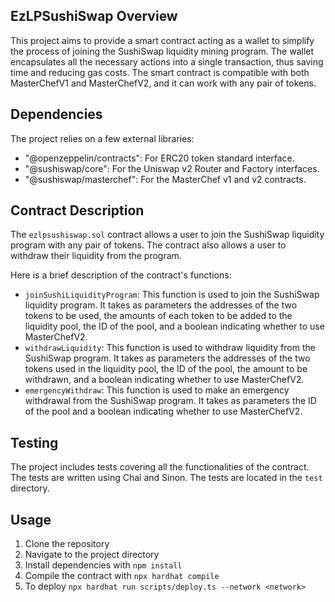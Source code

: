## EzLPSushiSwap Overview

This project aims to provide a smart contract acting as a wallet to simplify the process of joining the SushiSwap liquidity mining program. The wallet encapsulates all the necessary actions into a single transaction, thus saving time and reducing gas costs. The smart contract is compatible with both MasterChefV1 and MasterChefV2, and it can work with any pair of tokens.

## Dependencies

The project relies on a few external libraries:

- "@openzeppelin/contracts": For ERC20 token standard interface.
- "@sushiswap/core": For the Uniswap v2 Router and Factory interfaces.
- "@sushiswap/masterchef": For the MasterChef v1 and v2 contracts.

## Contract Description

The `ezlpsushiswap.sol` contract allows a user to join the SushiSwap liquidity program with any pair of tokens. The contract also allows a user to withdraw their liquidity from the program.

Here is a brief description of the contract's functions:

- `joinSushiLiquidityProgram`: This function is used to join the SushiSwap liquidity program. It takes as parameters the addresses of the two tokens to be used, the amounts of each token to be added to the liquidity pool, the ID of the pool, and a boolean indicating whether to use MasterChefV2.
- `withdrawLiquidity`: This function is used to withdraw liquidity from the SushiSwap program. It takes as parameters the addresses of the two tokens used in the liquidity pool, the ID of the pool, the amount to be withdrawn, and a boolean indicating whether to use MasterChefV2.
- `emergencyWithdraw`: This function is used to make an emergency withdrawal from the SushiSwap program. It takes as parameters the ID of the pool and a boolean indicating whether to use MasterChefV2.

## Testing

The project includes tests covering all the functionalities of the contract. The tests are written using Chai and Sinon. The tests are located in the `test` directory.

## Usage

1. Clone the repository
2. Navigate to the project directory
3. Install dependencies with `npm install`
4. Compile the contract with `npx hardhat compile`
5. To deploy `npx hardhat run scripts/deploy.ts --network <network>`
